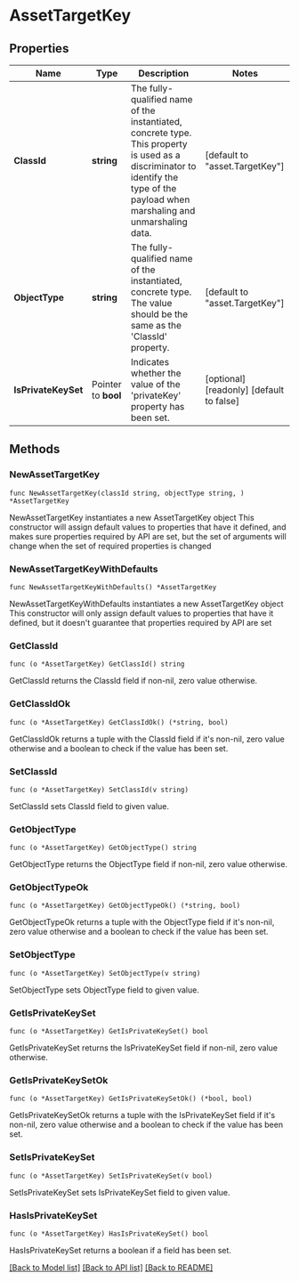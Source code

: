 # AssetTargetKey

## Properties

Name | Type | Description | Notes
------------ | ------------- | ------------- | -------------
**ClassId** | **string** | The fully-qualified name of the instantiated, concrete type. This property is used as a discriminator to identify the type of the payload when marshaling and unmarshaling data. | [default to "asset.TargetKey"]
**ObjectType** | **string** | The fully-qualified name of the instantiated, concrete type. The value should be the same as the &#39;ClassId&#39; property. | [default to "asset.TargetKey"]
**IsPrivateKeySet** | Pointer to **bool** | Indicates whether the value of the &#39;privateKey&#39; property has been set. | [optional] [readonly] [default to false]

## Methods

### NewAssetTargetKey

`func NewAssetTargetKey(classId string, objectType string, ) *AssetTargetKey`

NewAssetTargetKey instantiates a new AssetTargetKey object
This constructor will assign default values to properties that have it defined,
and makes sure properties required by API are set, but the set of arguments
will change when the set of required properties is changed

### NewAssetTargetKeyWithDefaults

`func NewAssetTargetKeyWithDefaults() *AssetTargetKey`

NewAssetTargetKeyWithDefaults instantiates a new AssetTargetKey object
This constructor will only assign default values to properties that have it defined,
but it doesn't guarantee that properties required by API are set

### GetClassId

`func (o *AssetTargetKey) GetClassId() string`

GetClassId returns the ClassId field if non-nil, zero value otherwise.

### GetClassIdOk

`func (o *AssetTargetKey) GetClassIdOk() (*string, bool)`

GetClassIdOk returns a tuple with the ClassId field if it's non-nil, zero value otherwise
and a boolean to check if the value has been set.

### SetClassId

`func (o *AssetTargetKey) SetClassId(v string)`

SetClassId sets ClassId field to given value.


### GetObjectType

`func (o *AssetTargetKey) GetObjectType() string`

GetObjectType returns the ObjectType field if non-nil, zero value otherwise.

### GetObjectTypeOk

`func (o *AssetTargetKey) GetObjectTypeOk() (*string, bool)`

GetObjectTypeOk returns a tuple with the ObjectType field if it's non-nil, zero value otherwise
and a boolean to check if the value has been set.

### SetObjectType

`func (o *AssetTargetKey) SetObjectType(v string)`

SetObjectType sets ObjectType field to given value.


### GetIsPrivateKeySet

`func (o *AssetTargetKey) GetIsPrivateKeySet() bool`

GetIsPrivateKeySet returns the IsPrivateKeySet field if non-nil, zero value otherwise.

### GetIsPrivateKeySetOk

`func (o *AssetTargetKey) GetIsPrivateKeySetOk() (*bool, bool)`

GetIsPrivateKeySetOk returns a tuple with the IsPrivateKeySet field if it's non-nil, zero value otherwise
and a boolean to check if the value has been set.

### SetIsPrivateKeySet

`func (o *AssetTargetKey) SetIsPrivateKeySet(v bool)`

SetIsPrivateKeySet sets IsPrivateKeySet field to given value.

### HasIsPrivateKeySet

`func (o *AssetTargetKey) HasIsPrivateKeySet() bool`

HasIsPrivateKeySet returns a boolean if a field has been set.


[[Back to Model list]](../README.md#documentation-for-models) [[Back to API list]](../README.md#documentation-for-api-endpoints) [[Back to README]](../README.md)


